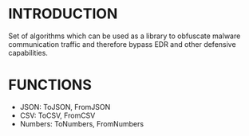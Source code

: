 # INTRODUCTION
Set of algorithms which can be used as a library to obfuscate malware communication traffic and therefore bypass EDR and other defensive capabilities.

# FUNCTIONS
- JSON: ToJSON, FromJSON
- CSV: ToCSV, FromCSV
- Numbers: ToNumbers, FromNumbers
